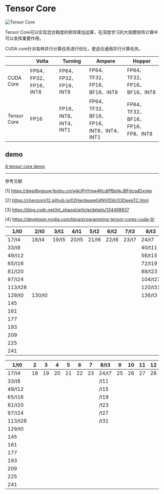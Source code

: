 # Tensor Core

![Tensor Core](images/pascal%20vs%20volta%20tensor%20core.gif)

Tensor Core可以实现混合精度的矩阵乘加运算，在深度学习的大规模矩阵计算中可以发挥重要作用。


CUDA core针对各种并行计算任务进行优化，更适合通用并行计算任务。


|      | Volta | Turning | Ampere | Hopper |
|------|-------|---------|--------|--------|
|CUDA Core| FP64、FP32、FP16、INT8|FP64、FP32、FP16、INT8|FP64、TF32、FP16、BF16、INT8|FP64、TF32、FP16、BF16、INT8|
|Tensor Core|FP16|FP16、INT8、INT4、INT1|FP64、TF32、BF16、FP16、INT8、INT4、INT1|FP64、TF32、BF16、FP16、FP8、INT8|


## demo
[A tensor core demo](https://zhuanlan.zhihu.com/p/620766588)



*****
参考文献

[1] https://dwpl6xgouw.feishu.cn/wiki/PnYmw4KcdiPBphkJBFdcqdDxnke

[2] https://chenzomi12.github.io/02Hardware04NVIDIA/03DeepTC.html

[3] https://blog.csdn.net/hit_shaoqi/article/details/134498937

[4] https://developer.nvidia.com/blog/programming-tensor-cores-cuda-9/


|  1/t0 |  2/t0 |  3/t1 | 4/t1  |  5/t2 |  6/t2 |  7/t3 |  8/t3 |  9/t0 | 10/t0 | 11 | 12 | 13 | 14 | 15 | 16 |
|---|---|---|---|---|---|---|---|---|---|---|---|---|---|---|---|
| 17/t4 | 18/t4 | 19/t5 | 20/t5 | 21/t6 | 22/t6 | 23/t7 | 24/t7 | 25/t4 | 26/t4 | 27 | 28 | 29 | 30 | 31 | 32 |
| 33/t8 |    |    |    |    |    |    |  40/t11  |  41/t8  |    |    |    |    |    |    |    |
| 49/t12 |    |    |    |    |    |    |  56/t15  | 57/t12 |    |    |    |    |    |    |    |
| 65/t16 |    |    |    |    |    |    |  72/t19  | 73/t16 |    |    |    |    |    |    |    |
| 81/t20 |    |    |    |    |    |    |  88/t23  | 89/t20 |    |    |    |    |    |    |    |
| 97/t24 |    |    |    |    |    |    |  104/t27 | 105/t24|    |    |    |    |    |    |    |
|113/t28 |    |    |    |    |    |    |  120/t31 | 121/t28|    |    |    |    |    |    |    |
|129/t0 | 130/t0 |    |    |    |    |    | 136/t3 | 137/t0 |    |    |    |    |    |    |    |
|145 |    |    |    |    |    |    |    |    |    |    |    |    |    |    |    |
|161 |    |    |    |    |    |    |    |    |    |    |    |    |    |    |    |
|177 |    |    |    |    |    |    |    |    |    |    |    |    |    |    |    |
|193 |    |    |    |    |    |    |    |    |    |    |    |    |    |    |    |
|209 |    |    |    |    |    |    |    |    |    |    |    |    |    |    |    |
|225 |    |    |    |    |    |    |    |    |    |    |    |    |    |    |    |
|241 |    |    |    |    |    |    |    |    |    |    |    |    |    |    |    |


|  1/t0 |  2 |  3 | 4  |  5 |  6 |  7 |  8/t3 |  9 | 10 | 11 | 12 | 13 | 14 | 15 | 16 |
|---|---|---|---|---|---|---|---|---|---|---|---|---|---|---|---|
| 17/t4 | 18 | 19 | 20 | 21 | 22 | 23 | 24/t7 | 25 | 26 | 27 | 28 | 29 | 30 | 31 | 32 |
| 33/t8 |    |    |    |    |    |    |  /t11  |    |    |    |    |    |    |    |    |
| 49/t12 |    |    |    |    |    |    |  /t15  |    |    |    |    |    |    |    |    |
| 65/t16 |    |    |    |    |    |    |  /t19  |    |    |    |    |    |    |    |    |
| 81/t20 |    |    |    |    |    |    |  /t23  |    |    |    |    |    |    |    |    |
| 97/t24 |    |    |    |    |    |    |  /t27  |    |    |    |    |    |    |    |    |
|113/t28 |    |    |    |    |    |    |  /t31  |    |    |    |    |    |    |    |    |
|129/t0 |    |    |    |    |    |    |    |    |    |    |    |    |    |    |    |
|145 |    |    |    |    |    |    |    |    |    |    |    |    |    |    |    |
|161 |    |    |    |    |    |    |    |    |    |    |    |    |    |    |    |
|177 |    |    |    |    |    |    |    |    |    |    |    |    |    |    |    |
|193 |    |    |    |    |    |    |    |    |    |    |    |    |    |    |    |
|209 |    |    |    |    |    |    |    |    |    |    |    |    |    |    |    |
|225 |    |    |    |    |    |    |    |    |    |    |    |    |    |    |    |
|241 |    |    |    |    |    |    |    |    |    |    |    |    |    |    |    |
